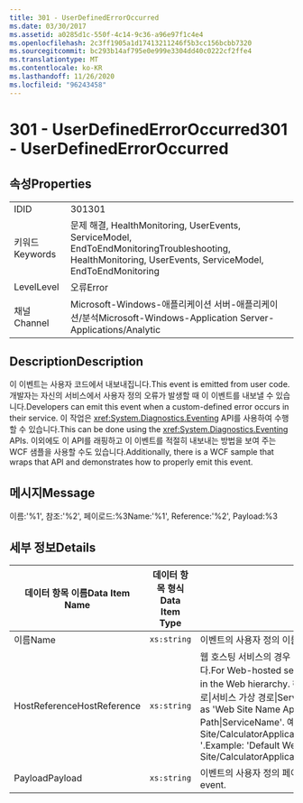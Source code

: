 ```yaml
---
title: 301 - UserDefinedErrorOccurred
ms.date: 03/30/2017
ms.assetid: a0285d1c-550f-4c14-9c36-a96e97f1c4e4
ms.openlocfilehash: 2c3ff1905a1d17413211246f5b3cc156bcbb7320
ms.sourcegitcommit: bc293b14af795e0e999e3304dd40c0222cf2ffe4
ms.translationtype: MT
ms.contentlocale: ko-KR
ms.lasthandoff: 11/26/2020
ms.locfileid: "96243458"
---
```

# <a name="301---userdefinederroroccurred"></a><span data-ttu-id="ffd7d-102">301 - UserDefinedErrorOccurred</span><span class="sxs-lookup"><span data-stu-id="ffd7d-102">301 - UserDefinedErrorOccurred</span></span>

## <a name="properties"></a><span data-ttu-id="ffd7d-103">속성</span><span class="sxs-lookup"><span data-stu-id="ffd7d-103">Properties</span></span>  
  
|||  
|-|-|  
|<span data-ttu-id="ffd7d-104">ID</span><span class="sxs-lookup"><span data-stu-id="ffd7d-104">ID</span></span>|<span data-ttu-id="ffd7d-105">301</span><span class="sxs-lookup"><span data-stu-id="ffd7d-105">301</span></span>|  
|<span data-ttu-id="ffd7d-106">키워드</span><span class="sxs-lookup"><span data-stu-id="ffd7d-106">Keywords</span></span>|<span data-ttu-id="ffd7d-107">문제 해결, HealthMonitoring, UserEvents, ServiceModel, EndToEndMonitoring</span><span class="sxs-lookup"><span data-stu-id="ffd7d-107">Troubleshooting, HealthMonitoring, UserEvents, ServiceModel, EndToEndMonitoring</span></span>|  
|<span data-ttu-id="ffd7d-108">Level</span><span class="sxs-lookup"><span data-stu-id="ffd7d-108">Level</span></span>|<span data-ttu-id="ffd7d-109">오류</span><span class="sxs-lookup"><span data-stu-id="ffd7d-109">Error</span></span>|  
|<span data-ttu-id="ffd7d-110">채널</span><span class="sxs-lookup"><span data-stu-id="ffd7d-110">Channel</span></span>|<span data-ttu-id="ffd7d-111">Microsoft-Windows-애플리케이션 서버-애플리케이션/분석</span><span class="sxs-lookup"><span data-stu-id="ffd7d-111">Microsoft-Windows-Application Server-Applications/Analytic</span></span>|  
  
## <a name="description"></a><span data-ttu-id="ffd7d-112">Description</span><span class="sxs-lookup"><span data-stu-id="ffd7d-112">Description</span></span>  

 <span data-ttu-id="ffd7d-113">이 이벤트는 사용자 코드에서 내보내집니다.</span><span class="sxs-lookup"><span data-stu-id="ffd7d-113">This event is emitted from user code.</span></span> <span data-ttu-id="ffd7d-114">개발자는 자신의 서비스에서 사용자 정의 오류가 발생할 때 이 이벤트를 내보낼 수 있습니다.</span><span class="sxs-lookup"><span data-stu-id="ffd7d-114">Developers can emit this event when a custom-defined error occurs in their service.</span></span> <span data-ttu-id="ffd7d-115">이 작업은 <xref:System.Diagnostics.Eventing> API를 사용하여 수행할 수 있습니다.</span><span class="sxs-lookup"><span data-stu-id="ffd7d-115">This can be done using the <xref:System.Diagnostics.Eventing> APIs.</span></span> <span data-ttu-id="ffd7d-116">이외에도 이 API를 래핑하고 이 이벤트를 적절히 내보내는 방법을 보여 주는 WCF 샘플을 사용할 수도 있습니다.</span><span class="sxs-lookup"><span data-stu-id="ffd7d-116">Additionally, there is a WCF sample that wraps that API and demonstrates how to properly emit this event.</span></span>  
  
## <a name="message"></a><span data-ttu-id="ffd7d-117">메시지</span><span class="sxs-lookup"><span data-stu-id="ffd7d-117">Message</span></span>  

 <span data-ttu-id="ffd7d-118">이름:'%1', 참조:'%2', 페이로드:%3</span><span class="sxs-lookup"><span data-stu-id="ffd7d-118">Name:'%1', Reference:'%2', Payload:%3</span></span>  
  
## <a name="details"></a><span data-ttu-id="ffd7d-119">세부 정보</span><span class="sxs-lookup"><span data-stu-id="ffd7d-119">Details</span></span>  
  
|<span data-ttu-id="ffd7d-120">데이터 항목 이름</span><span class="sxs-lookup"><span data-stu-id="ffd7d-120">Data Item Name</span></span>|<span data-ttu-id="ffd7d-121">데이터 항목 형식</span><span class="sxs-lookup"><span data-stu-id="ffd7d-121">Data Item Type</span></span>|<span data-ttu-id="ffd7d-122">Description</span><span class="sxs-lookup"><span data-stu-id="ffd7d-122">Description</span></span>|  
|--------------------|--------------------|-----------------|  
|<span data-ttu-id="ffd7d-123">이름</span><span class="sxs-lookup"><span data-stu-id="ffd7d-123">Name</span></span>|`xs:string`|<span data-ttu-id="ffd7d-124">이벤트의 사용자 정의 이름입니다.</span><span class="sxs-lookup"><span data-stu-id="ffd7d-124">The user-defined name of the event.</span></span>|  
|<span data-ttu-id="ffd7d-125">HostReference</span><span class="sxs-lookup"><span data-stu-id="ffd7d-125">HostReference</span></span>|`xs:string`|<span data-ttu-id="ffd7d-126">웹 호스팅 서비스의 경우 이 필드는 웹 계층의 서비스를 고유하게 식별합니다.</span><span class="sxs-lookup"><span data-stu-id="ffd7d-126">For Web-hosted services, this field uniquely identifies the service in the Web hierarchy.</span></span> <span data-ttu-id="ffd7d-127">해당 형식은 ' 웹 사이트 이름 응용 프로그램 가상 경로&#124;서비스 가상 경로&#124;ServiceName '으로 정의 됩니다.</span><span class="sxs-lookup"><span data-stu-id="ffd7d-127">Its format is defined as 'Web Site Name Application Virtual Path&#124;Service Virtual Path&#124;ServiceName'.</span></span> <span data-ttu-id="ffd7d-128">예: ' Default Web Site/CalculatorApplication&#124;/CalculatorService.svc&#124;CalculatorService '.</span><span class="sxs-lookup"><span data-stu-id="ffd7d-128">Example: 'Default Web Site/CalculatorApplication&#124;/CalculatorService.svc&#124;CalculatorService'.</span></span>|  
|<span data-ttu-id="ffd7d-129">Payload</span><span class="sxs-lookup"><span data-stu-id="ffd7d-129">Payload</span></span>|`xs:string`|<span data-ttu-id="ffd7d-130">이벤트의 사용자 정의 페이로드입니다.</span><span class="sxs-lookup"><span data-stu-id="ffd7d-130">The user-defined payload of the event.</span></span>|
